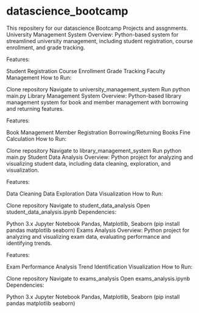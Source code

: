 # datascience_bootcamp
This repositery for our datascience Bootcamp Projects and assgnments.
University Management System
Overview:
Python-based system for streamlined university management, including student registration, course enrollment, and grade tracking.

Features:

Student Registration
Course Enrollment
Grade Tracking
Faculty Management
How to Run:

Clone repository
Navigate to university_management_system
Run python main.py
Library Management System
Overview:
Python-based library management system for book and member management with borrowing and returning features.

Features:

Book Management
Member Registration
Borrowing/Returning Books
Fine Calculation
How to Run:

Clone repository
Navigate to library_management_system
Run python main.py
Student Data Analysis
Overview:
Python project for analyzing and visualizing student data, including data cleaning, exploration, and visualization.

Features:

Data Cleaning
Data Exploration
Data Visualization
How to Run:

Clone repository
Navigate to student_data_analysis
Open student_data_analysis.ipynb
Dependencies:

Python 3.x
Jupyter Notebook
Pandas, Matplotlib, Seaborn (pip install pandas matplotlib seaborn)
Exams Analysis
Overview:
Python project for analyzing and visualizing exam data, evaluating performance and identifying trends.

Features:

Exam Performance Analysis
Trend Identification
Visualization
How to Run:

Clone repository
Navigate to exams_analysis
Open exams_analysis.ipynb
Dependencies:

Python 3.x
Jupyter Notebook
Pandas, Matplotlib, Seaborn (pip install pandas matplotlib seaborn)
